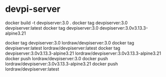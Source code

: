 # devpi-server

docker build -t devpiserver:3.0 .
docker tag devpiserver:3.0 devpiserver:latest
docker tag devpiserver:3.0 devpiserver:3.0v3.13.3-alpine3.21

docker tag devpiserver:3.0 lordraw/devpiserver:3.0
docker tag devpiserver:latest lordraw/devpiserver:latest
docker tag devpiserver:3.0v3.13.3-alpine3.21 lordraw/devpiserver:3.0v3.13.3-alpine3.21
docker push lordraw/devpiserver:3.0
docker push lordraw/devpiserver:3.0v3.13.3-alpine3.21
docker push lordraw/devpiserver:latest
